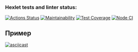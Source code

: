 ### Hexlet tests and linter status:
[![Actions Status](https://github.com/Dastorin/backend-project-lvl2/workflows/hexlet-check/badge.svg)](https://github.com/Dastorin/backend-project-lvl2/actions) [![Maintainability](https://api.codeclimate.com/v1/badges/003d5367bf92c17aa54e/maintainability)](https://codeclimate.com/github/Dastorin/backend-project-lvl2/maintainability) [![Test Coverage](https://api.codeclimate.com/v1/badges/003d5367bf92c17aa54e/test_coverage)](https://codeclimate.com/github/Dastorin/backend-project-lvl2/test_coverage) [![Node CI](https://github.com/Dastorin/backend-project-lvl2/actions/workflows/nodejs.yml/badge.svg)](https://github.com/Dastorin/backend-project-lvl2/actions/workflows/nodejs.yml)

## Пример
[![asciicast](https://asciinema.org/a/CrIUqKraLAw7PFf6ADYjoLlHL.svg)](https://asciinema.org/a/CrIUqKraLAw7PFf6ADYjoLlHL)